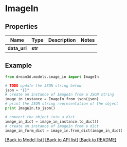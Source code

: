 # ImageIn


## Properties
Name | Type | Description | Notes
------------ | ------------- | ------------- | -------------
**data_uri** | **str** |  | 

## Example

```python
from dream3d.models.image_in import ImageIn

# TODO update the JSON string below
json = "{}"
# create an instance of ImageIn from a JSON string
image_in_instance = ImageIn.from_json(json)
# print the JSON string representation of the object
print ImageIn.to_json()

# convert the object into a dict
image_in_dict = image_in_instance.to_dict()
# create an instance of ImageIn from a dict
image_in_form_dict = image_in.from_dict(image_in_dict)
```
[[Back to Model list]](../README.md#documentation-for-models) [[Back to API list]](../README.md#documentation-for-api-endpoints) [[Back to README]](../README.md)


